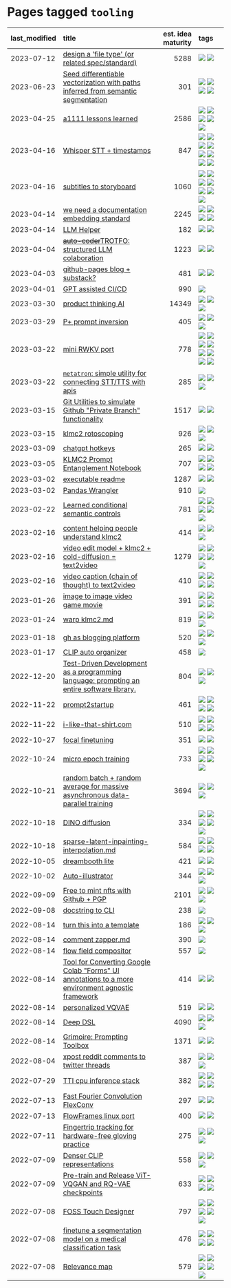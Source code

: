 # Pages tagged `tooling`

|last_modified|title|est. idea maturity|tags
|:---|:---|---:|:---|
|2023-07-12|[design a 'file type' (or related spec/standard)](../filetype-for-ai-art-and-animation.md)|5288|[![](https://img.shields.io/badge/tag-animation-ea1833)](../tags/animation.md) [![](https://img.shields.io/badge/tag-tooling-aa21fc)](../tags/tooling.md)|
|2023-06-23|[Seed differentiable vectorization with paths inferred from semantic segmentation](../vectorize_anything.md)|301|[![](https://img.shields.io/badge/tag-experimentation-c4fb38)](../tags/experimentation.md) [![](https://img.shields.io/badge/tag-segmentation-1eefac)](../tags/segmentation.md) [![](https://img.shields.io/badge/tag-svg-3f9741)](../tags/svg.md) [![](https://img.shields.io/badge/tag-tooling-aa21fc)](../tags/tooling.md)|
|2023-04-25|[a1111 lessons learned](../a1111_lessons_learned.md)|2586|[![](https://img.shields.io/badge/tag-experimental-96f021)](../tags/experimental.md) [![](https://img.shields.io/badge/tag-opensource-6013c8)](../tags/opensource.md) [![](https://img.shields.io/badge/tag-stability-4db4d2)](../tags/stability.md) [![](https://img.shields.io/badge/tag-tooling-aa21fc)](../tags/tooling.md) [![](https://img.shields.io/badge/tag-ux-0e5ec)](../tags/ux.md)|
|2023-04-16|[Whisper STT + timestamps](../whisper-stt-plus-timestamps.md)|847|[![](https://img.shields.io/badge/tag-colab-f14da)](../tags/colab.md) [![](https://img.shields.io/badge/tag-dataset-112e27)](../tags/dataset.md) [![](https://img.shields.io/badge/tag-experimental-96f021)](../tags/experimental.md) [![](https://img.shields.io/badge/tag-meta-48fb29)](../tags/meta.md) [![](https://img.shields.io/badge/tag-prompting-5d9a82)](../tags/prompting.md) [![](https://img.shields.io/badge/tag-publicgood-d5f6c6)](../tags/publicgood.md) [![](https://img.shields.io/badge/tag-stability-4db4d2)](../tags/stability.md) [![](https://img.shields.io/badge/tag-tooling-aa21fc)](../tags/tooling.md)|
|2023-04-16|[subtitles to storyboard](../subtitles-to-storyboard.md)|1060|[![](https://img.shields.io/badge/tag-accessibility-c6963e)](../tags/accessibility.md) [![](https://img.shields.io/badge/tag-animation-ea1833)](../tags/animation.md) [![](https://img.shields.io/badge/tag-completed-ebbec3)](../tags/completed.md) [![](https://img.shields.io/badge/tag-opensource-6013c8)](../tags/opensource.md) [![](https://img.shields.io/badge/tag-prompting-5d9a82)](../tags/prompting.md) [![](https://img.shields.io/badge/tag-tooling-aa21fc)](../tags/tooling.md) [![](https://img.shields.io/badge/tag-wip-734214)](../tags/wip.md)|
|2023-04-14|[we need a documentation embedding standard](../doc-embed-standard.md)|2245|[![](https://img.shields.io/badge/tag-accessibility-c6963e)](../tags/accessibility.md) [![](https://img.shields.io/badge/tag-documentation-e33481)](../tags/documentation.md) [![](https://img.shields.io/badge/tag-standard-b59164)](../tags/standard.md) [![](https://img.shields.io/badge/tag-tooling-aa21fc)](../tags/tooling.md)|
|2023-04-14|[LLM Helper](../llm-helper.md)|182|[![](https://img.shields.io/badge/tag-LLM-869bd0)](../tags/LLM.md) [![](https://img.shields.io/badge/tag-tooling-aa21fc)](../tags/tooling.md)|
|2023-04-04|[~~auto-coder~~TROTFO: structured LLM colaboration](../auto-coder.md)|1223|[![](https://img.shields.io/badge/tag-prompting-5d9a82)](../tags/prompting.md) [![](https://img.shields.io/badge/tag-tooling-aa21fc)](../tags/tooling.md)|
|2023-04-03|[github-pages blog + substack?](../gh-pages-blog-plus-substack.md)|481|[![](https://img.shields.io/badge/tag-tooling-aa21fc)](../tags/tooling.md) [![](https://img.shields.io/badge/tag-wip-734214)](../tags/wip.md)|
|2023-04-01|[GPT assisted CI/CD](../gpt_assisted_cicd_workflows.md)|990|[![](https://img.shields.io/badge/tag-tooling-aa21fc)](../tags/tooling.md)|
|2023-03-30|[product thinking AI](../product_thinking_ai.md)|14349|[![](https://img.shields.io/badge/tag-experimental-96f021)](../tags/experimental.md) [![](https://img.shields.io/badge/tag-foundation-e839f4)](../tags/foundation.md) [![](https://img.shields.io/badge/tag-tooling-aa21fc)](../tags/tooling.md)|
|2023-03-29|[P+ prompt inversion](../p_plus_inversion.md)|405|[![](https://img.shields.io/badge/tag-prompting-5d9a82)](../tags/prompting.md) [![](https://img.shields.io/badge/tag-tooling-aa21fc)](../tags/tooling.md) [![](https://img.shields.io/badge/tag-wip-734214)](../tags/wip.md)|
|2023-03-22|[mini RWKV port](../rust_rwkv.md)|778|[![](https://img.shields.io/badge/tag-RNN-a68128)](../tags/RNN.md) [![](https://img.shields.io/badge/tag-completed-ebbec3)](../tags/completed.md) [![](https://img.shields.io/badge/tag-experimental-96f021)](../tags/experimental.md) [![](https://img.shields.io/badge/tag-ggml-b4243e)](../tags/ggml.md) [![](https://img.shields.io/badge/tag-mobilenet-b7fb0)](../tags/mobilenet.md) [![](https://img.shields.io/badge/tag-model_compression-b25b5)](../tags/model_compression.md) [![](https://img.shields.io/badge/tag-tooling-aa21fc)](../tags/tooling.md) [![](https://img.shields.io/badge/tag-wip-734214)](../tags/wip.md)|
|2023-03-22|[`metatron`: simple utility for connecting STT/TTS with apis](../metatron.md)|285|[![](https://img.shields.io/badge/tag-accessibility-c6963e)](../tags/accessibility.md) [![](https://img.shields.io/badge/tag-tooling-aa21fc)](../tags/tooling.md) [![](https://img.shields.io/badge/tag-wip-734214)](../tags/wip.md)|
|2023-03-15|[Git Utilities to simulate Github "Private Branch" functionality](../git_private_branch_utils.md)|1517|[![](https://img.shields.io/badge/tag-stability-4db4d2)](../tags/stability.md) [![](https://img.shields.io/badge/tag-tooling-aa21fc)](../tags/tooling.md)|
|2023-03-15|[klmc2 rotoscoping](../klmc2_rotoscoping.md)|926|[![](https://img.shields.io/badge/tag-animation-ea1833)](../tags/animation.md) [![](https://img.shields.io/badge/tag-experimental-96f021)](../tags/experimental.md) [![](https://img.shields.io/badge/tag-tooling-aa21fc)](../tags/tooling.md)|
|2023-03-09|[chatgpt hotkeys](../chatgpt_hotkeys.md)|265|[![](https://img.shields.io/badge/tag-tooling-aa21fc)](../tags/tooling.md) [![](https://img.shields.io/badge/tag-wip-734214)](../tags/wip.md)|
|2023-03-05|[KLMC2 Prompt Entanglement Notebook](../klmc2-prompt-entanglement.md)|707|[![](https://img.shields.io/badge/tag-meta-48fb29)](../tags/meta.md) [![](https://img.shields.io/badge/tag-prompting-5d9a82)](../tags/prompting.md) [![](https://img.shields.io/badge/tag-tooling-aa21fc)](../tags/tooling.md) [![](https://img.shields.io/badge/tag-wip-734214)](../tags/wip.md)|
|2023-03-02|[executable readme](../executable_readme.md)|1287|[![](https://img.shields.io/badge/tag-tooling-aa21fc)](../tags/tooling.md) [![](https://img.shields.io/badge/tag-wip-734214)](../tags/wip.md)|
|2023-03-02|[Pandas Wrangler](../pandas_wrangler.md)|910|[![](https://img.shields.io/badge/tag-tooling-aa21fc)](../tags/tooling.md)|
|2023-02-22|[Learned conditional semantic controls](../learned-conditional-semantic-controls.md)|781|[![](https://img.shields.io/badge/tag-animation-ea1833)](../tags/animation.md) [![](https://img.shields.io/badge/tag-colab-f14da)](../tags/colab.md) [![](https://img.shields.io/badge/tag-experimental-96f021)](../tags/experimental.md) [![](https://img.shields.io/badge/tag-prompting-5d9a82)](../tags/prompting.md) [![](https://img.shields.io/badge/tag-tooling-aa21fc)](../tags/tooling.md)|
|2023-02-16|[content helping people understand klmc2](../explaining_klmc2.md)|414|[![](https://img.shields.io/badge/tag-meta-48fb29)](../tags/meta.md) [![](https://img.shields.io/badge/tag-tooling-aa21fc)](../tags/tooling.md) [![](https://img.shields.io/badge/tag-wip-734214)](../tags/wip.md)|
|2023-02-16|[video edit model + klmc2 + cold-diffusion = text2video](../video-edit-model-over-init-video.md)|1279|[![](https://img.shields.io/badge/tag-animation-ea1833)](../tags/animation.md) [![](https://img.shields.io/badge/tag-meta-48fb29)](../tags/meta.md) [![](https://img.shields.io/badge/tag-publicgood-d5f6c6)](../tags/publicgood.md) [![](https://img.shields.io/badge/tag-stability-4db4d2)](../tags/stability.md) [![](https://img.shields.io/badge/tag-tooling-aa21fc)](../tags/tooling.md)|
|2023-02-16|[video caption (chain of thought) to text2video](../video_caption_transfer.md)|410|[![](https://img.shields.io/badge/tag-animation-ea1833)](../tags/animation.md) [![](https://img.shields.io/badge/tag-experimental-96f021)](../tags/experimental.md) [![](https://img.shields.io/badge/tag-prompting-5d9a82)](../tags/prompting.md) [![](https://img.shields.io/badge/tag-tooling-aa21fc)](../tags/tooling.md)|
|2023-01-26|[image to image video game movie](../img2img_video_game_movie.md)|391|[![](https://img.shields.io/badge/tag-animation-ea1833)](../tags/animation.md) [![](https://img.shields.io/badge/tag-prompting-5d9a82)](../tags/prompting.md) [![](https://img.shields.io/badge/tag-tooling-aa21fc)](../tags/tooling.md) [![](https://img.shields.io/badge/tag-wip-734214)](../tags/wip.md)|
|2023-01-24|[warp klmc2.md](../warp_klmc2.md)|819|[![](https://img.shields.io/badge/tag-animation-ea1833)](../tags/animation.md) [![](https://img.shields.io/badge/tag-tooling-aa21fc)](../tags/tooling.md) [![](https://img.shields.io/badge/tag-wip-734214)](../tags/wip.md)|
|2023-01-18|[gh as blogging platform](../gh_as_blogging_platform.md)|520|[![](https://img.shields.io/badge/tag-publication-da6994)](../tags/publication.md) [![](https://img.shields.io/badge/tag-tooling-aa21fc)](../tags/tooling.md) [![](https://img.shields.io/badge/tag-wip-734214)](../tags/wip.md)|
|2023-01-17|[CLIP auto organizer](../clip_auto_organizer.md)|458|[![](https://img.shields.io/badge/tag-tooling-aa21fc)](../tags/tooling.md)|
|2022-12-20|[Test-Driven Development as a programming language: prompting an entire software library.](../tdd_is_2_op.md)|804|[![](https://img.shields.io/badge/tag-experimental-96f021)](../tags/experimental.md) [![](https://img.shields.io/badge/tag-prompting-5d9a82)](../tags/prompting.md) [![](https://img.shields.io/badge/tag-tooling-aa21fc)](../tags/tooling.md)|
|2022-11-22|[prompt2startup](../prompt2startup.md)|461|[![](https://img.shields.io/badge/tag-animation-ea1833)](../tags/animation.md) [![](https://img.shields.io/badge/tag-experimental-96f021)](../tags/experimental.md) [![](https://img.shields.io/badge/tag-prompting-5d9a82)](../tags/prompting.md) [![](https://img.shields.io/badge/tag-tooling-aa21fc)](../tags/tooling.md)|
|2022-11-22|[i-like-that-shirt.com](../ilikethatshirt.com.md)|510|[![](https://img.shields.io/badge/tag-accessibility-c6963e)](../tags/accessibility.md) [![](https://img.shields.io/badge/tag-completed-ebbec3)](../tags/completed.md) [![](https://img.shields.io/badge/tag-publicgood-d5f6c6)](../tags/publicgood.md) [![](https://img.shields.io/badge/tag-tooling-aa21fc)](../tags/tooling.md)|
|2022-10-27|[focal finetuning](../focal_finetuning.md)|351|[![](https://img.shields.io/badge/tag-tooling-aa21fc)](../tags/tooling.md) [![](https://img.shields.io/badge/tag-wip-734214)](../tags/wip.md)|
|2022-10-24|[micro epoch training](../micro-epoch.md)|733|[![](https://img.shields.io/badge/tag-augmentation-8a140)](../tags/augmentation.md) [![](https://img.shields.io/badge/tag-dataset-112e27)](../tags/dataset.md) [![](https://img.shields.io/badge/tag-heuristics-83cbca)](../tags/heuristics.md) [![](https://img.shields.io/badge/tag-tooling-aa21fc)](../tags/tooling.md) [![](https://img.shields.io/badge/tag-training-a9524c)](../tags/training.md)|
|2022-10-21|[random batch + random average for massive asynchronous data-parallel training](../async-evolutionary-ddp.md)|3694|[![](https://img.shields.io/badge/tag-experimental-96f021)](../tags/experimental.md) [![](https://img.shields.io/badge/tag-foundation-e839f4)](../tags/foundation.md) [![](https://img.shields.io/badge/tag-tooling-aa21fc)](../tags/tooling.md)|
|2022-10-18|[DINO diffusion](../DINO-diffusion.md)|334|[![](https://img.shields.io/badge/tag-completed-ebbec3)](../tags/completed.md) [![](https://img.shields.io/badge/tag-experimental-96f021)](../tags/experimental.md) [![](https://img.shields.io/badge/tag-nerf-e3be61)](../tags/nerf.md) [![](https://img.shields.io/badge/tag-tooling-aa21fc)](../tags/tooling.md) [![](https://img.shields.io/badge/tag-wip-734214)](../tags/wip.md)|
|2022-10-18|[sparse-latent-inpainting-interpolation.md](../sparse-latent-inpainting-interpolation.md)|584|[![](https://img.shields.io/badge/tag-animation-ea1833)](../tags/animation.md) [![](https://img.shields.io/badge/tag-prompting-5d9a82)](../tags/prompting.md) [![](https://img.shields.io/badge/tag-tooling-aa21fc)](../tags/tooling.md) [![](https://img.shields.io/badge/tag-wip-734214)](../tags/wip.md)|
|2022-10-05|[dreambooth lite](../dreambooth-lite.md)|421|[![](https://img.shields.io/badge/tag-experimental-96f021)](../tags/experimental.md) [![](https://img.shields.io/badge/tag-tooling-aa21fc)](../tags/tooling.md)|
|2022-10-02|[Auto-illustrator](../auto-illustrator.md)|344|[![](https://img.shields.io/badge/tag-completed-ebbec3)](../tags/completed.md) [![](https://img.shields.io/badge/tag-prompting-5d9a82)](../tags/prompting.md) [![](https://img.shields.io/badge/tag-tooling-aa21fc)](../tags/tooling.md)|
|2022-09-09|[Free to mint nfts with Github + PGP](../free-to-mint-nfts_git_plus_pgp.md)|2101|[![](https://img.shields.io/badge/tag-publicgood-d5f6c6)](../tags/publicgood.md) [![](https://img.shields.io/badge/tag-tooling-aa21fc)](../tags/tooling.md) [![](https://img.shields.io/badge/tag-wip-734214)](../tags/wip.md)|
|2022-09-08|[docstring to CLI](../docstring-to-cli.md)|238|[![](https://img.shields.io/badge/tag-tooling-aa21fc)](../tags/tooling.md)|
|2022-08-14|[turn this into a template](../benchwarmers-template.md)|186|[![](https://img.shields.io/badge/tag-meta-48fb29)](../tags/meta.md) [![](https://img.shields.io/badge/tag-tooling-aa21fc)](../tags/tooling.md) [![](https://img.shields.io/badge/tag-wip-734214)](../tags/wip.md)|
|2022-08-14|[comment zapper.md](../comment-zapper.md)|390|[![](https://img.shields.io/badge/tag-tooling-aa21fc)](../tags/tooling.md)|
|2022-08-14|[flow field compositor](../flow-field-compositor.md)|557|[![](https://img.shields.io/badge/tag-tooling-aa21fc)](../tags/tooling.md)|
|2022-08-14|[Tool for Converting Google Colab "Forms" UI annotations to a more environment agnostic framework](../colab-ui-converter.md)|414|[![](https://img.shields.io/badge/tag-colab-f14da)](../tags/colab.md) [![](https://img.shields.io/badge/tag-tooling-aa21fc)](../tags/tooling.md)|
|2022-08-14|[personalized VQVAE](../personalized-vqvae.md)|519|[![](https://img.shields.io/badge/tag-experimental-96f021)](../tags/experimental.md) [![](https://img.shields.io/badge/tag-tooling-aa21fc)](../tags/tooling.md)|
|2022-08-14|[Deep DSL](../multistage-unsupervised-deep-DSL-learning-from-prompts-data.md)|4090|[![](https://img.shields.io/badge/tag-experimental-96f021)](../tags/experimental.md) [![](https://img.shields.io/badge/tag-prompting-5d9a82)](../tags/prompting.md) [![](https://img.shields.io/badge/tag-tooling-aa21fc)](../tags/tooling.md)|
|2022-08-14|[Grimoire: Prompting Toolbox](../grimoire.md)|1371|[![](https://img.shields.io/badge/tag-prompting-5d9a82)](../tags/prompting.md) [![](https://img.shields.io/badge/tag-tooling-aa21fc)](../tags/tooling.md)|
|2022-08-04|[xpost reddit comments to twitter threads](../reddit2twitter.md)|387|[![](https://img.shields.io/badge/tag-experimental-96f021)](../tags/experimental.md) [![](https://img.shields.io/badge/tag-publicgood-d5f6c6)](../tags/publicgood.md) [![](https://img.shields.io/badge/tag-tooling-aa21fc)](../tags/tooling.md)|
|2022-07-29|[TTI cpu inference stack](../TTI-cpu-inference-stack.md)|382|[![](https://img.shields.io/badge/tag-accessibility-c6963e)](../tags/accessibility.md) [![](https://img.shields.io/badge/tag-stability-4db4d2)](../tags/stability.md) [![](https://img.shields.io/badge/tag-tooling-aa21fc)](../tags/tooling.md) [![](https://img.shields.io/badge/tag-wip-734214)](../tags/wip.md)|
|2022-07-13|[Fast Fourier Convolution FlexConv](../FFC-Flexconv.md)|297|[![](https://img.shields.io/badge/tag-experimental-96f021)](../tags/experimental.md) [![](https://img.shields.io/badge/tag-tooling-aa21fc)](../tags/tooling.md)|
|2022-07-13|[FlowFrames linux port](../flowframes-linux-port.md)|400|[![](https://img.shields.io/badge/tag-tooling-aa21fc)](../tags/tooling.md) [![](https://img.shields.io/badge/tag-wip-734214)](../tags/wip.md)|
|2022-07-11|[Fingertrip tracking for hardware-free gloving practice](../fingertrip_tracking_for_hardware_free_gloveing_practice.md)|275|[![](https://img.shields.io/badge/tag-experimental-96f021)](../tags/experimental.md) [![](https://img.shields.io/badge/tag-tooling-aa21fc)](../tags/tooling.md) [![](https://img.shields.io/badge/tag-wip-734214)](../tags/wip.md)|
|2022-07-09|[Denser CLIP representations](../denser-CLIP.md)|558|[![](https://img.shields.io/badge/tag-experimental-96f021)](../tags/experimental.md) [![](https://img.shields.io/badge/tag-tooling-aa21fc)](../tags/tooling.md) [![](https://img.shields.io/badge/tag-wip-734214)](../tags/wip.md)|
|2022-07-09|[Pre-train and Release ViT-VQGAN and RQ-VAE checkpoints](../pretrained_vit-vqgan_checkpoints.md)|633|[![](https://img.shields.io/badge/tag-completed-ebbec3)](../tags/completed.md) [![](https://img.shields.io/badge/tag-dataset-112e27)](../tags/dataset.md) [![](https://img.shields.io/badge/tag-prompting-5d9a82)](../tags/prompting.md) [![](https://img.shields.io/badge/tag-tooling-aa21fc)](../tags/tooling.md)|
|2022-07-08|[FOSS Touch Designer](../FOSS_touch_designer.md)|797|[![](https://img.shields.io/badge/tag-alignment-12eec5)](../tags/alignment.md) [![](https://img.shields.io/badge/tag-animation-ea1833)](../tags/animation.md) [![](https://img.shields.io/badge/tag-publicgood-d5f6c6)](../tags/publicgood.md) [![](https://img.shields.io/badge/tag-tooling-aa21fc)](../tags/tooling.md) [![](https://img.shields.io/badge/tag-wip-734214)](../tags/wip.md)|
|2022-07-08|[finetune a segmentation model on a medical classification task](../finetune_a_segmentation_model_on_a_medical_classification_task.md)|476|[![](https://img.shields.io/badge/tag-experimental-96f021)](../tags/experimental.md) [![](https://img.shields.io/badge/tag-image_processing-1043a5)](../tags/image_processing.md) [![](https://img.shields.io/badge/tag-medical_image_analysis-35b163)](../tags/medical_image_analysis.md) [![](https://img.shields.io/badge/tag-tooling-aa21fc)](../tags/tooling.md)|
|2022-07-08|[Relevance map](../Relevance_map.md)|579|[![](https://img.shields.io/badge/tag-meta-48fb29)](../tags/meta.md) [![](https://img.shields.io/badge/tag-prompting-5d9a82)](../tags/prompting.md) [![](https://img.shields.io/badge/tag-publication-da6994)](../tags/publication.md) [![](https://img.shields.io/badge/tag-stability-4db4d2)](../tags/stability.md) [![](https://img.shields.io/badge/tag-tooling-aa21fc)](../tags/tooling.md)|